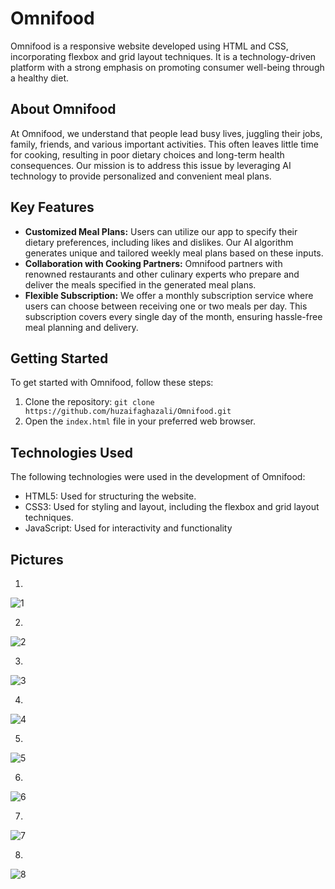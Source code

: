 # Omnifood
Omnifood is a responsive website developed using HTML and CSS, incorporating flexbox and grid layout techniques. It is a technology-driven platform with a strong emphasis on promoting consumer well-being through a healthy diet. 

## About Omnifood
At Omnifood, we understand that people lead busy lives, juggling their jobs, family, friends, and various important activities. This often leaves little time for cooking, resulting in poor dietary choices and long-term health consequences. Our mission is to address this issue by leveraging AI technology to provide personalized and convenient meal plans.

## Key Features
* **Customized Meal Plans:** Users can utilize our app to specify their dietary preferences, including likes and dislikes. Our AI algorithm generates unique and tailored weekly meal plans based on these inputs.
* **Collaboration with Cooking Partners:** Omnifood partners with renowned restaurants and other culinary experts who prepare and deliver the meals specified in the generated meal plans.
* **Flexible Subscription:** We offer a monthly subscription service where users can choose between receiving one or two meals per day. This subscription covers every single day of the month, ensuring hassle-free meal planning and delivery.

## Getting Started
To get started with Omnifood, follow these steps:

1. Clone the repository: `git clone https://github.com/huzaifaghazali/Omnifood.git`
2. Open the `index.html` file in your preferred web browser.

## Technologies Used
The following technologies were used in the development of Omnifood:

* HTML5: Used for structuring the website.
* CSS3: Used for styling and layout, including the flexbox and grid layout techniques.
* JavaScript: Used for interactivity and functionality

## Pictures
  1.
  ![1](https://github.com/huzaifaghazali/Omnifood/assets/63412385/96d65be8-6b49-4ffa-b1c6-18d93a12906b)

  2.
  ![2](https://github.com/huzaifaghazali/Omnifood/assets/63412385/424b897e-bf80-4433-a5ad-56bd8593a63c)

  3.
  ![3](https://github.com/huzaifaghazali/Omnifood/assets/63412385/7be4d6c3-ab49-4dd6-b651-e7bcc256f0a9)

  4.
  ![4](https://github.com/huzaifaghazali/Omnifood/assets/63412385/a792483d-fadb-4344-b51c-36a44f01b5e8)

  5.
  ![5](https://github.com/huzaifaghazali/Omnifood/assets/63412385/f71d65f5-ca0b-4d86-95c9-dce368d025b3)

  6.
  ![6](https://github.com/huzaifaghazali/Omnifood/assets/63412385/97b5df76-4427-4897-b996-452d74da222b)

  7.
  ![7](https://github.com/huzaifaghazali/Omnifood/assets/63412385/a110315c-20ce-4b47-9adf-266a9acd2b31)

  8.
  ![8](https://github.com/huzaifaghazali/Omnifood/assets/63412385/9e501c9c-fcaa-44b2-bd33-6022c096481d)
